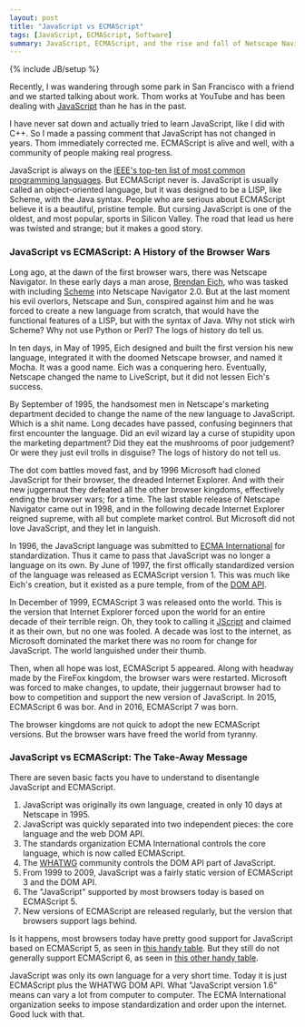 ```yaml
---
layout: post
title: "JavaScript vs ECMAScript"
tags: [JavaScript, ECMAScript, Software]
summary: JavaScript, ECMAScript, and the rise and fall of Netscape Navigator.
---
```

{% include JB/setup %}

Recently, I was wandering through some park in San Francisco with a friend and we started talking about work. Thom works at YouTube and has been dealing with [JavaScript](https://en.wikipedia.org/wiki/JavaScript) than he has in the past.

I have never sat down and actually tried to learn JavaScript, like I did with C++. So I made a passing comment that JavaScript has not changed in years. Thom immediately corrected me. ECMAScript is alive and well, with a community of people making real progress.

JavaScript is always on the [IEEE's top-ten list of most common programming languages](http://spectrum.ieee.org/computing/software/top-10-programming-languages/). But ECMAScript never is. JavaScript is usually called an object-oriented language, but it was designed to be a LISP, like Scheme, with the Java syntax. People who are serious about ECMAScript believe it is a beautiful, pristine temple. But cursing JavaScript is one of the oldest, and most popular, sports in Silicon Valley. The road that lead us here was twisted and strange; but it makes a good story.


### JavaScript vs ECMAScript: A History of the Browser Wars

Long ago, at the dawn of the first browser wars, there was Netscape Navigator.  In these early days a man arose, [Brendan Eich](https://en.wikipedia.org/wiki/Brendan_Eich), who was tasked with including [Scheme](https://en.wikipedia.org/wiki/Scheme_%28programming_language%29) into Netscape Navigator 2.0.  But at the last moment his evil overlors, Netscape and Sun, conspired against him and he was forced to create a new language from scratch, that would have the functional features of a LISP, but with the syntax of Java. Why not stick wirh Scheme?  Why not use Python or Perl?  The logs of history do tell us.

In ten days, in May of 1995, Eich designed and built the first version his new language, integrated it with the doomed Netscape browser, and named it Mocha. It was a good name.  Eich was a conquering hero.  Eventually, Netscape changed the name to LiveScript, but it did not lessen Eich's success.

By September of 1995, the handsomest men in Netscape's marketing department decided to change the name of the new language to JavaScript. Which is a shit name. Long decades have passed, confusing beginners that first encounter the language. Did an evil wizard lay a curse of stupidity upon the marketing department?  Did they eat the mushrooms of poor judgement?  Or were they just evil trolls in disguise?  The logs of history do not tell us.

The dot com battles moved fast, and by 1996 Microsoft had cloned JavaScript for their browser, the dreaded Internet Explorer. And with their new juggernaut they defeated all the other browser kingdoms, effectively ending the browser wars; for a time. The last stable release of Netscape Navigator came out in 1998, and in the following decade Internet Explorer reigned supreme, with all but complete market control.  But Microsoft did not love JavaScript, and they let in languish.

In 1996, the JavaScript language was submitted to [ECMA International](https://en.wikipedia.org/wiki/Ecma_International) for standardization. Thus it came to pass that JavaScript was no longer a language on its own. By June of 1997, the first offically standardized version of the language was released as ECMAScript version 1. This was much like Eich's creation, but it existed as a pure temple, from of the [DOM API](https://en.wikipedia.org/wiki/Document_Object_Model).

In December of 1999, ECMAScript 3 was released onto the world. This is the version that Internet Explorer forced upon the world for an entire decade of their terrible reign. Oh, they took to calling it [JScript](https://en.wikipedia.org/wiki/JScript) and claimed it as their own, but no one was fooled. A decade was lost to the internet, as Microsoft dominated the market there was no room for change for JavaScript. The world languished under their thumb.

Then, when all hope was lost, ECMAScript 5 appeared. Along with headway made by the FireFox kingdom, the browser wars were restarted. Microsoft was forced to make changes, to update, their juggernaut browser had to bow to competition and support the new version of JavaScript. In 2015, ECMAScript 6 was bor. And in 2016, ECMAScript 7 was born.

The browser kingdoms are not quick to adopt the new ECMAScript versions.  But the browser wars have freed the world from tyranny.

### JavaScript vs ECMAScript: The Take-Away Message

There are seven basic facts you have to understand to disentangle JavaScript and ECMAScript.

1. JavaScript was originally its own language, created in only 10 days at Netscape in 1995.
2. JavaScript was quickly separated into two independent pieces: the core language and the web DOM API.
3. The standards organization ECMA International controls the core language, which is now called ECMAScript.
4. The [WHATWG](https://en.wikipedia.org/wiki/WHATWG) community controls the DOM API part of JavaScript.
5. From 1999 to 2009, JavaScript was a fairly static version of ECMAScript 3 and the DOM API.
6. The "JavaScript" supported by most browsers today is based on ECMAScript 5.
7. New versions of ECMAScript are released regularly, but the version that browsers support lags behind.

Is it happens, most browsers today have pretty good support for JavaScript based on ECMAScript 5, as seen in [this handy table](http://kangax.github.io/compat-table/es5/). But they still do not generally support ECMAScript 6, as seen in [this other handy table](http://kangax.github.io/compat-table/es6/).

JavaScript was only its own language for a very short time. Today it is just ECMAScript plus the WHATWG DOM API. What "JavaScript version 1.6" means can vary a lot from computer to computer. The ECMA International organization seeks to impose standardization and order upon the internet. Good luck with that.
